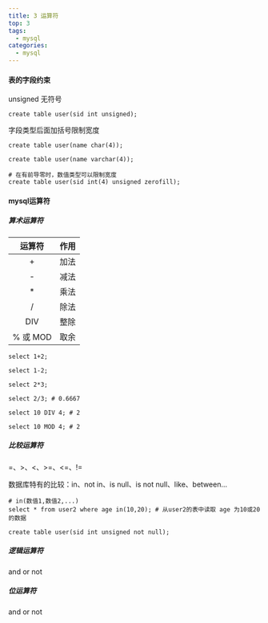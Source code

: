 ```yaml
---
title: 3 运算符
top: 3
tags:
  - mysql
categories:
  - mysql
---
```


<h4>表的字段约束</h4>

unsigned 无符号

```mysql
create table user(sid int unsigned);
```

字段类型后面加括号限制宽度

```mysql
create table user(name char(4));

create table user(name varchar(4));

# 在有前导零时，数值类型可以限制宽度
create table user(sid int(4) unsigned zerofill);
```

<h4>mysql运算符</h4>

<h5>算术运算符</h5>

|  运算符  | 作用 |
| :------: | :--: |
|    +     | 加法 |
|    -     | 减法 |
|    *     | 乘法 |
|    /     | 除法 |
|   DIV    | 整除 |
| % 或 MOD | 取余 |

```mysql
select 1+2;

select 1-2;

select 2*3;

select 2/3; # 0.6667

select 10 DIV 4; # 2

select 10 MOD 4; # 2
```

<h5>比较运算符</h5>

=、>、<、>=、<=、!=

数据库特有的比较：in、not in、is null、is not null、like、between...

```mysql
# in(数值1,数值2,...)
select * from user2 where age in(10,20); # 从user2的表中读取 age 为10或20 的数据

create table user(sid int unsigned not null);
```

<h5>逻辑运算符</h5>

and or not

<h5>位运算符</h5>

and or not
